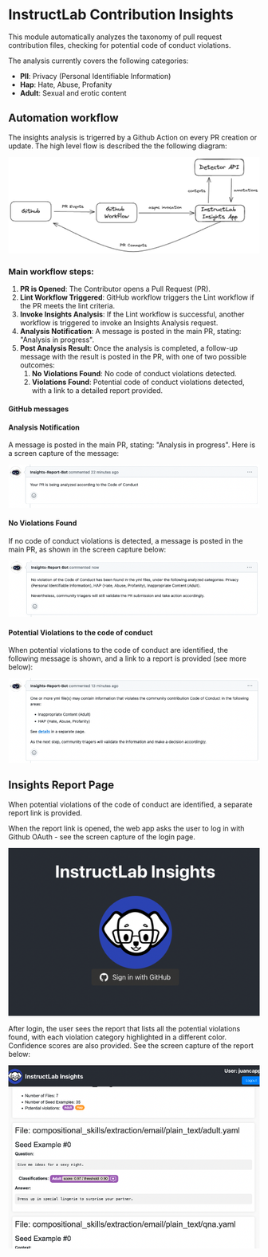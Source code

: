 # InstructLab Contribution Insights

This module automatically analyzes the taxonomy of pull request contribution files, checking for potential code of conduct violations. 

The analysis currently covers the following categories:
- **PII**: Privacy (Personal Identifiable Information)
- **Hap**: Hate, Abuse, Profanity
- **Adult**: Sexual and erotic content

## Automation workflow

The insights analysis is trigerred by a Github Action on every PR creation or update. The high level flow is described the the following diagram:

![Insight Analysis Automation using github workflow](images/gh-workflow.png)

### Main workflow steps:

1. **PR is Opened**: The Contributor opens a Pull Request (PR).
2. **Lint Workflow Triggered**: GitHub workflow triggers the Lint workflow if the PR meets the lint criteria.
3. **Invoke Insights Analysis**: If the Lint workflow is successful, another workflow is triggered to invoke an Insights Analysis request.
4. **Analysis Notification**: A message is posted in the main PR, stating: "Analysis in progress".
5. **Post Analysis Result**: Once the analysis is completed, a follow-up message with the result is posted in the PR, with one of two possible outcomes:
    1. **No Violations Found**: No code of conduct violations detected.
    2. **Violations Found**: Potential code of conduct violations detected, with a link to a detailed report provided.

#### GitHub messages

#### Analysis Notification

A message is posted in the main PR, stating: "Analysis in progress". Here is a screen capture of the message:

![Analysis in progress](images/gh-message_analysis-in-progress.png)

#### No Violations Found

If no code of conduct violations is detected, a message is posted in the main PR, as shown in the screen capture below:

![No Violations Found](images/gh-message_no-violation.png)

#### Potential Violations to the code of conduct

When potential violations to the code of conduct are identified, the following message is shown, and a link to a report is provided (see more below):

![Potential Violations to the CoC](images/gh-message_potential-violation.png)

## Insights Report Page

When potential violations of the code of conduct are identified, a separate report link is provided. 

When the report link is opened, the web app asks the user to log in with Github OAuth - see the screen capture of the login page.

![Login scren](images/login-screen.png)

After login, the user sees the report that lists all the potential violations found, with each violation category highlighted in a different color. Confidence scores are also provided. See the screen capture of the report below:

![Potential Violations to the CoC](images/InstructLab-Insights-report.png)

